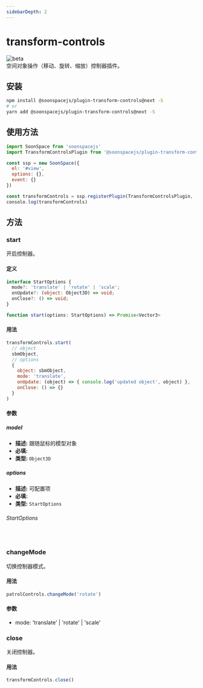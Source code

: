 ```yaml
---
sidebarDepth: 2
---
```


# transform-controls
![beta](https://img.shields.io/npm/v/@soonspacejs/plugin-transform-controls/next.svg)
<br>
空间对象操作（移动、旋转、缩放）控制器插件。

## 安装
```bash
npm install @soonspacejs/plugin-transform-controls@next -S
# or
yarn add @soonspacejs/plugin-transform-controls@next -S
```

## 使用方法
```js {2,11}
import SoonSpace from 'soonspacejs'
import TransformControlsPlugin from '@soonspacejs/plugin-transform-controls'

const ssp = new SoonSpace({
  el: '#view',
  options: {},
  event: {}
})

const transformControls = ssp.registerPlugin(TransformControlsPlugin, 'transformControls')
consolo.log(transformControls)
```

## 方法
### start
开启控制器。
#### 定义
```ts
interface StartOptions {
  mode?: 'translate' | 'rotate' | 'scale';
  onUpdate?: (object: Object3D) => void;
  onClose?: () => void;
}

function start(options: StartOptions) => Promise<Vector3>
```
#### 用法
```js
transformControls.start(
  // object
  sbmObject,
  // options
  {
    object: sbmObject,
    mode: 'translate',
    onUpdate: (object) => { console.log('updated object', object) },
    onClose: () => {}
  }
)
```
#### 参数
##### model
  - **描述:** 跟随鼠标的模型对象
  - **必填:** <Base-RequireIcon :isRequire="true"/>
  - **类型:** `Object3D`
##### options
  - **描述:** 可配置项
  - **必填:** <Base-RequireIcon :isRequire="false"/>
  - **类型:** `StartOptions`
###### StartOptions
<br>
<Docs-Table 
    :data="[
      {
        prop: 'mode', desc: '操作模式', type: 'translate | rotate | scale', require: false, default: 'translate'
      },
      {
        prop: 'onUpdate', desc: '操作时实时回调函数', type: '(object: Object3D) => void', require: false, default: ''
      },
      {
        prop: 'onClose', desc: '控制器关闭时触发函数', type: '() => void', require: false, default: ''
      }
    ]"
/>

### changeMode
切换控制器模式。
#### 用法
```js
patrolControls.changeMode('rotate')
```
#### 参数
- mode: 'translate' | 'rotate' | 'scale'

### close
关闭控制器。
#### 用法
```js
transformControls.close()
```

